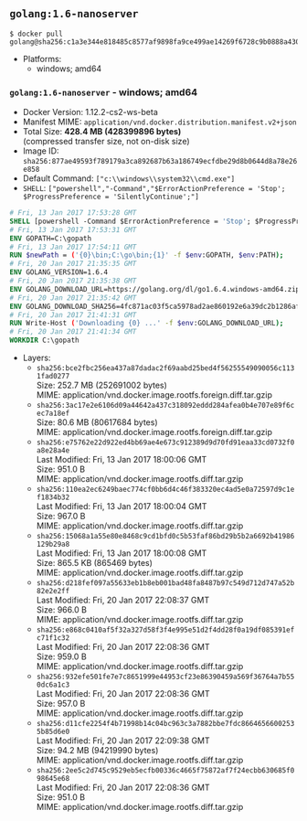 ## `golang:1.6-nanoserver`

```console
$ docker pull golang@sha256:c1a3e344e818485c8577af9898fa9ce499ae14269f6728c9b0888a430f87b557
```

-	Platforms:
	-	windows; amd64

### `golang:1.6-nanoserver` - windows; amd64

-	Docker Version: 1.12.2-cs2-ws-beta
-	Manifest MIME: `application/vnd.docker.distribution.manifest.v2+json`
-	Total Size: **428.4 MB (428399896 bytes)**  
	(compressed transfer size, not on-disk size)
-	Image ID: `sha256:877ae49593f789179a3ca892687b63a186749ecfdbe29d8b0644d8a78e26e858`
-	Default Command: `["c:\\windows\\system32\\cmd.exe"]`
-	`SHELL`: `["powershell","-Command","$ErrorActionPreference = 'Stop'; $ProgressPreference = 'SilentlyContinue';"]`

```dockerfile
# Fri, 13 Jan 2017 17:53:28 GMT
SHELL [powershell -Command $ErrorActionPreference = 'Stop'; $ProgressPreference = 'SilentlyContinue';]
# Fri, 13 Jan 2017 17:53:31 GMT
ENV GOPATH=C:\gopath
# Fri, 13 Jan 2017 17:54:11 GMT
RUN $newPath = ('{0}\bin;C:\go\bin;{1}' -f $env:GOPATH, $env:PATH); 	Write-Host ('Updating PATH: {0}' -f $newPath); 	setx /M PATH $newPath;
# Fri, 20 Jan 2017 21:35:35 GMT
ENV GOLANG_VERSION=1.6.4
# Fri, 20 Jan 2017 21:35:38 GMT
ENV GOLANG_DOWNLOAD_URL=https://golang.org/dl/go1.6.4.windows-amd64.zip
# Fri, 20 Jan 2017 21:35:42 GMT
ENV GOLANG_DOWNLOAD_SHA256=4fc871ac03f5ca5978ad2ae860192e6a39dc2b1286afbe86f4947faab84ab231
# Fri, 20 Jan 2017 21:41:31 GMT
RUN Write-Host ('Downloading {0} ...' -f $env:GOLANG_DOWNLOAD_URL); 	Invoke-WebRequest -Uri $env:GOLANG_DOWNLOAD_URL -OutFile 'go.zip'; 		Write-Host ('Verifying sha256 ({0}) ...' -f $env:GOLANG_DOWNLOAD_SHA256); 	if ((Get-FileHash go.zip -Algorithm sha256).Hash -ne $env:GOLANG_DOWNLOAD_SHA256) { 		Write-Host 'FAILED!'; 		exit 1; 	}; 		Write-Host 'Expanding ...'; 	Expand-Archive go.zip -DestinationPath C:\; 		Write-Host 'Verifying install ("go version") ...'; 	go version; 		Write-Host 'Removing ...'; 	Remove-Item go.zip -Force; 		Write-Host 'Complete.';
# Fri, 20 Jan 2017 21:41:34 GMT
WORKDIR C:\gopath
```

-	Layers:
	-	`sha256:bce2fbc256ea437a87dadac2f69aabd25bed4f56255549090056c1131fad0277`  
		Size: 252.7 MB (252691002 bytes)  
		MIME: application/vnd.docker.image.rootfs.foreign.diff.tar.gzip
	-	`sha256:3ac17e2e6106d09a44642a437c318092eddd284afea0b4e707e89f6cec7a18ef`  
		Size: 80.6 MB (80617684 bytes)  
		MIME: application/vnd.docker.image.rootfs.foreign.diff.tar.gzip
	-	`sha256:e75762e22d922ed4bb69ae4e673c912389d9d70fd91eaa33cd0732f0a8e28a4e`  
		Last Modified: Fri, 13 Jan 2017 18:00:06 GMT  
		Size: 951.0 B  
		MIME: application/vnd.docker.image.rootfs.diff.tar.gzip
	-	`sha256:110ea2ec6249baec774cf0bb6d4c46f383320ec4ad5e0a72597d9c1ef1834b32`  
		Last Modified: Fri, 13 Jan 2017 18:00:04 GMT  
		Size: 967.0 B  
		MIME: application/vnd.docker.image.rootfs.diff.tar.gzip
	-	`sha256:15068a1a55e80e8468c9cd1bfd0c5b53faf86bd29b5b2a6692b41986129b29a8`  
		Last Modified: Fri, 13 Jan 2017 18:00:08 GMT  
		Size: 865.5 KB (865469 bytes)  
		MIME: application/vnd.docker.image.rootfs.diff.tar.gzip
	-	`sha256:d218fef097a55633eb1b8eb001bad48fa8487b97c549d712d747a52b82e2e2ff`  
		Last Modified: Fri, 20 Jan 2017 22:08:37 GMT  
		Size: 966.0 B  
		MIME: application/vnd.docker.image.rootfs.diff.tar.gzip
	-	`sha256:e868c0410af5f32a327d58f3f4e995e51d2f4dd28f0a19df085391efc71f1c32`  
		Last Modified: Fri, 20 Jan 2017 22:08:36 GMT  
		Size: 959.0 B  
		MIME: application/vnd.docker.image.rootfs.diff.tar.gzip
	-	`sha256:932efe501fe7e7c8651999e44953cf23e86390459a569f36764a7b550dc6a1c3`  
		Last Modified: Fri, 20 Jan 2017 22:08:36 GMT  
		Size: 957.0 B  
		MIME: application/vnd.docker.image.rootfs.diff.tar.gzip
	-	`sha256:d11cfe2254f4b71998b14c04bc963c3a7882bbe7fdc86646566002535b85d6e0`  
		Last Modified: Fri, 20 Jan 2017 22:09:38 GMT  
		Size: 94.2 MB (94219990 bytes)  
		MIME: application/vnd.docker.image.rootfs.diff.tar.gzip
	-	`sha256:2ee5c2d745c9529eb5ecfb00336c4665f75872af7f24ecbb630685f098645e68`  
		Last Modified: Fri, 20 Jan 2017 22:08:36 GMT  
		Size: 951.0 B  
		MIME: application/vnd.docker.image.rootfs.diff.tar.gzip
